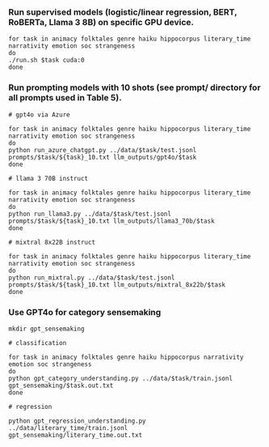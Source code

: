 ### Run supervised models (logistic/linear regression, BERT, RoBERTa, Llama 3 8B) on specific GPU device.

```
for task in animacy folktales genre haiku hippocorpus literary_time narrativity emotion soc strangeness
do
./run.sh $task cuda:0
done
```

### Run prompting models with 10 shots (see prompt/ directory for all prompts used in Table 5).

```
# gpt4o via Azure

for task in animacy folktales genre haiku hippocorpus literary_time narrativity emotion soc strangeness
do
python run_azure_chatgpt.py ../data/$task/test.jsonl prompts/$task/${task}_10.txt llm_outputs/gpt4o/$task
done

# llama 3 70B instruct

for task in animacy folktales genre haiku hippocorpus literary_time narrativity emotion soc strangeness
do
python run_llama3.py ../data/$task/test.jsonl prompts/$task/${task}_10.txt llm_outputs/llama3_70b/$task
done

# mixtral 8x22B instruct

for task in animacy folktales genre haiku hippocorpus literary_time narrativity emotion soc strangeness
do
python run_mixtral.py ../data/$task/test.jsonl prompts/$task/${task}_10.txt llm_outputs/mixtral_8x22b/$task
done

```

### Use GPT4o for category sensemaking

```
mkdir gpt_sensemaking

# classification

for task in animacy folktales genre haiku hippocorpus narrativity emotion soc strangeness
do
python gpt_category_understanding.py ../data/$task/train.jsonl gpt_sensemaking/$task.out.txt
done

# regression

python gpt_regression_understanding.py ../data/literary_time/train.jsonl gpt_sensemaking/literary_time.out.txt


```


